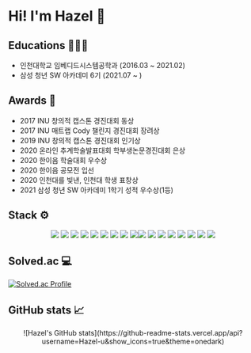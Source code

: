 # Hi! I'm Hazel 👋

## Educations 👩🏻‍💻
* 인천대학교 임베디드시스템공학과 (2016.03 ~ 2021.02)
* 삼성 청년 SW 아카데미 6기 (2021.07 ~ )

## Awards 🏅 
* 2017 INU 창의적 캡스톤 경진대회 동상
* 2017 INU 매트랩 Cody 챌린지 경진대회 장려상
* 2019 INU 창의적 캡스톤 경진대회 인기상
* 2020 온라인 추계학술발표대회 학부생논문경진대회 은상
* 2020 한이음 학술대회 우수상
* 2020 한이음 공모전 입선
* 2020 인천대를 빛낸, 인천대 학생 표창상
* 2021 삼성 청년 SW 아카데미 1학기 성적 우수상(1등)

## Stack ⚙️
<div align=center>
  <img src="https://img.shields.io/badge/JAVA-007396?style=for-the-badge&logo=java&logoColor=white"> <img src="https://img.shields.io/badge/Python-3776AB?style=for-the-badge&logo=python&logoColor=white">
  <img src="https://img.shields.io/badge/Spring-6DB33F?style=for-the-badge&logo=Spring&logoColor=white"> <img src="https://img.shields.io/badge/SpringBoot-6DB33F?style=for-the-badge&logo=SpringBoot&logoColor=white"> <img src="https://img.shields.io/badge/oracle-F80000?style=for-the-badge&logo=oracle&logoColor=white"> <img src="https://img.shields.io/badge/mysql-4479A1?style=for-the-badge&logo=mysql&logoColor=white"> 
  <img src="https://img.shields.io/badge/javascript-F7DF1E?style=for-the-badge&logo=javascript&logoColor=black"> <img src="https://img.shields.io/badge/jquery-0769AD?style=for-the-badge&logo=jquery&logoColor=white"> <img src="https://img.shields.io/badge/html-E34F26?style=for-the-badge&logo=html5&logoColor=white"><img src="https://img.shields.io/badge/css-1572B6?style=for-the-badge&logo=css3&logoColor=white"> <img src="https://img.shields.io/badge/vue.js-4FC08D?style=for-the-badge&logo=vue.js&logoColor=white"> <img src="https://img.shields.io/badge/bootstrap-7952B3?style=for-the-badge&logo=bootstrap&logoColor=white">
  <img src="https://img.shields.io/badge/linux-FCC624?style=for-the-badge&logo=linux&logoColor=black"> <img src="https://img.shields.io/badge/aws-232F3E?style=for-the-badge&logo=aws&logoColor=white"> <img src="https://img.shields.io/badge/apache tomcat-F8DC75?style=for-the-badge&logo=apachetomcat&logoColor=white">
  <img src="https://img.shields.io/badge/github-181717?style=for-the-badge&logo=github&logoColor=white"> <img src="https://img.shields.io/badge/GitLab-FCA121?style=for-the-badge&logo=GitLab&logoColor=white">
</div>

## Solved.ac 💻

[![Solved.ac Profile](http://mazassumnida.wtf/api/v2/generate_badge?boj=hyeseung0124)](https://solved.ac/hyeseung0124/)


## GitHub stats 📈
<div align=center>
![Hazel's GitHub stats](https://github-readme-stats.vercel.app/api?username=Hazel-u&show_icons=true&theme=onedark)
</div>
